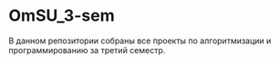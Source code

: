 # OmSU_3-sem
В данном репозитории собраны все проекты по алгоритмизации и программированию за третий семестр.
